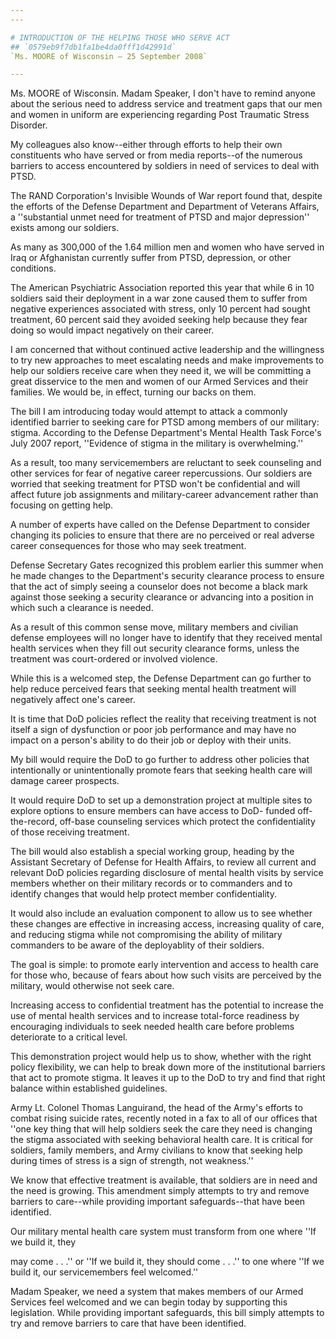 ```yaml
---
---

# INTRODUCTION OF THE HELPING THOSE WHO SERVE ACT
## `0579eb9f7db1fa1be4da0fff1d42991d`
`Ms. MOORE of Wisconsin — 25 September 2008`

---
```



Ms. MOORE of Wisconsin. Madam Speaker, I don't have to remind anyone 
about the serious need to address service and treatment gaps that our 
men and women in uniform are experiencing regarding Post Traumatic 
Stress Disorder.

My colleagues also know--either through efforts to help their own 
constituents who have served or from media reports--of the numerous 
barriers to access encountered by soldiers in need of services to deal 
with PTSD.

The RAND Corporation's Invisible Wounds of War report found that, 
despite the efforts of the Defense Department and Department of 
Veterans Affairs, a ''substantial unmet need for treatment of PTSD and 
major depression'' exists among our soldiers.

As many as 300,000 of the 1.64 million men and women who have served 
in Iraq or Afghanistan currently suffer from PTSD, depression, or other 
conditions.

The American Psychiatric Association reported this year that while 6 
in 10 soldiers said their deployment in a war zone caused them to 
suffer from negative experiences associated with stress, only 10 
percent had sought treatment, 60 percent said they avoided seeking help 
because they fear doing so would impact negatively on their career.

I am concerned that without continued active leadership and the 
willingness to try new approaches to meet escalating needs and make 
improvements to help our soldiers receive care when they need it, we 
will be committing a great disservice to the men and women of our Armed 
Services and their families. We would be, in effect, turning our backs 
on them.

The bill I am introducing today would attempt to attack a commonly 
identified barrier to seeking care for PTSD among members of our 
military: stigma. According to the Defense Department's Mental Health 
Task Force's July 2007 report, ''Evidence of stigma in the military is 
overwhelming.''

As a result, too many servicemembers are reluctant to seek counseling 
and other services for fear of negative career repercussions. Our 
soldiers are worried that seeking treatment for PTSD won't be 
confidential and will affect future job assignments and military-career 
advancement rather than focusing on getting help.

A number of experts have called on the Defense Department to consider 
changing its policies to ensure that there are no perceived or real 
adverse career consequences for those who may seek treatment.

Defense Secretary Gates recognized this problem earlier this summer 
when he made changes to the Department's security clearance process to 
ensure that the act of simply seeing a counselor does not become a 
black mark against those seeking a security clearance or advancing into 
a position in which such a clearance is needed.

As a result of this common sense move, military members and civilian 
defense employees will no longer have to identify that they received 
mental health services when they fill out security clearance forms, 
unless the treatment was court-ordered or involved violence.

While this is a welcomed step, the Defense Department can go further 
to help reduce perceived fears that seeking mental health treatment 
will negatively affect one's career.

It is time that DoD policies reflect the reality that receiving 
treatment is not itself a sign of dysfunction or poor job performance 
and may have no impact on a person's ability to do their job or deploy 
with their units.

My bill would require the DoD to go further to address other policies 
that intentionally or unintentionally promote fears that seeking health 
care will damage career prospects.

It would require DoD to set up a demonstration project at multiple 
sites to explore options to ensure members can have access to DoD-
funded off-the-record, off-base counseling services which protect the 
confidentiality of those receiving treatment.

The bill would also establish a special working group, heading by the 
Assistant Secretary of Defense for Health Affairs, to review all 
current and relevant DoD policies regarding disclosure of mental health 
visits by service members whether on their military records or to 
commanders and to identify changes that would help protect member 
confidentiality.

It would also include an evaluation component to allow us to see 
whether these changes are effective in increasing access, increasing 
quality of care, and reducing stigma while not compromising the ability 
of military commanders to be aware of the deployablity of their 
soldiers.

The goal is simple: to promote early intervention and access to 
health care for those who, because of fears about how such visits are 
perceived by the military, would otherwise not seek care.

Increasing access to confidential treatment has the potential to 
increase the use of mental health services and to increase total-force 
readiness by encouraging individuals to seek needed health care before 
problems deteriorate to a critical level.

This demonstration project would help us to show, whether with the 
right policy flexibility, we can help to break down more of the 
institutional barriers that act to promote stigma. It leaves it up to 
the DoD to try and find that right balance within established 
guidelines.

Army Lt. Colonel Thomas Languirand, the head of the Army's efforts to 
combat rising suicide rates, recently noted in a fax to all of our 
offices that ''one key thing that will help soldiers seek the care they 
need is changing the stigma associated with seeking behavioral health 
care. It is critical for soldiers, family members, and Army civilians 
to know that seeking help during times of stress is a sign of strength, 
not weakness.''

We know that effective treatment is available, that soldiers are in 
need and the need is growing. This amendment simply attempts to try and 
remove barriers to care--while providing important safeguards--that 
have been identified.

Our military mental health care system must transform from one where 
''If we build it, they


may come . . .'' or ''If we build it, they should come . . .'' to one 
where ''If we build it, our servicemembers feel welcomed.''

Madam Speaker, we need a system that makes members of our Armed 
Services feel welcomed and we can begin today by supporting this 
legislation. While providing important safeguards, this bill simply 
attempts to try and remove barriers to care that have been identified.
